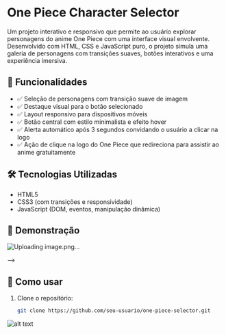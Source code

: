 

# One Piece Character Selector

Um projeto interativo e responsivo que permite ao usuário explorar personagens do anime One Piece com uma interface visual envolvente. Desenvolvido com HTML, CSS e JavaScript puro, o projeto simula uma galeria de personagens com transições suaves, botões interativos e uma experiência imersiva.

## 🚀 Funcionalidades

- ✅ Seleção de personagens com transição suave de imagem
- ✅ Destaque visual para o botão selecionado
- ✅ Layout responsivo para dispositivos móveis
- ✅ Botão central com estilo minimalista e efeito hover
- ✅ Alerta automático após 3 segundos convidando o usuário a clicar na logo
- ✅ Ação de clique na logo do One Piece que redireciona para assistir ao anime gratuitamente

## 🛠️ Tecnologias Utilizadas

- HTML5
- CSS3 (com transições e responsividade)
- JavaScript (DOM, eventos, manipulação dinâmica)

## 📸 Demonstração
![Uploading image.png…]()


-->

## 📂 Como usar

1. Clone o repositório:
   ```bash
   git clone https://github.com/seu-usuario/one-piece-selector.git
![alt text](image.png)
